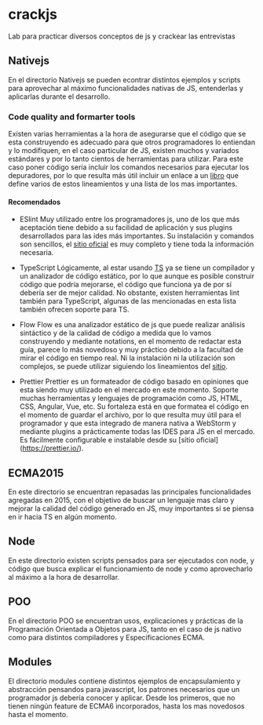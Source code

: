 # crackjs
Lab para practicar diversos conceptos de js y crackear las entrevistas

## Nativejs
En el directorio Nativejs se pueden econtrar distintos ejemplos y scripts para aprovechar al máximo funcionalidades nativas de JS, entenderlas y aplicarlas durante el desarrollo.

### Code quality and formarter tools
Existen varias herramientas a la hora de asegurarse que el código que se esta construyendo es adecuado para que otros programadores lo entiendan y lo modifiquen, en el caso particular de JS, existen muchos y variados estándares y por lo tanto cientos de herramientas para utilizar.
Para este caso poner código sería incluir los comandos necesarios para ejecutar los depuradores, por lo que resulta más útil incluir un enlace a un [libro](https://github.com/ryanmcdermott/clean-code-javascript) que define varios de estos lineamientos y una lista de los mas importantes.

#### Recomendados

* ESlint
Muy utilizado entre los programadores js, uno de los que más aceptación tiene debido a su facilidad de aplicación y sus plugins desarrollados para las ides más importantes. Su instalación y comandos son sencillos, el [sitio oficial](https://eslint.org/) es muy completo y tiene toda la información necesaria.

* TypeScript
Lógicamente, al estar usando [TS](https://www.typescriptlang.org/) ya se tiene un compilador y un analizador de código estático, por lo que aunque es posible construir código que podría mejorarse, el código que funciona ya de por sí debería ser de mejor calidad. No obstante, existen herramientas lint también para TypeScript, algunas de las mencionadas en esta lista también ofrecen soporte para TS.

* Flow
 Flow es una analizador estático de js que puede realizar análisis sintáctico y de la calidad de código a medida que  lo vamos construyendo y mediante notations, en el momento de redactar esta guía, parece lo más novedoso y muy práctico debido a la facultad de mirar el código en tiempo real. Ni la instalación ni la utilización son complejos, se puede utilizar siguiendo los lineamientos del [sitio](https://www.typescriptlang.org/).

* Prettier
Prettier es un formateador de código basado en opiniones que esta siendo muy utilizado en el mercado en este momento. Soporte muchas herramientas y lenguajes de programación como JS, HTML, CSS, Angular, Vue, etc.
Su fortaleza está en que formatea el código en el momento de guardar el archivo, por lo que resulta muy útil para el programador y que esta integrado de manera nativa a WebStorm y mediante plugins a prácticamente todas las IDES para JS en el mercado. Es fácilmente configurable e instalable desde su [sitio oficial] (https://prettier.io/).

## ECMA2015
En este directorio se encuentran repasadas las principales funcionalidades agregadas en 2015, con el objetivo de buscar un lenguaje mas claro y mejorar la calidad del código generado en JS, muy importantes si se piensa en ir hacia TS en algún momento. 

## Node
En este directorio existen scripts pensados para ser ejecutados con node, y código que busca explicar el funcionamiento de node y como aprovecharlo al máximo a la hora de desarrollar.

## POO
En el directorio POO se encuentran usos, explicaciones y prácticas de la Programación Orientada a Objetos para JS, tanto en el caso de js nativo como para distintos compiladores y Especificaciones ECMA.

## Modules
El directorio modules contiene distintos ejemplos de encapsulamiento y abstracción pensandos para javascript, los patrones necesarios que un programador js debería conocer y aplicar. Desde los primeros, que no tienen ningún feature de ECMA6 incorporados, hasta los mas novedosos hasta el momento.
